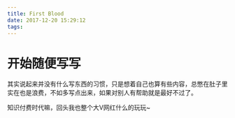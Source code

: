 ```yaml
---
title: First Blood
date: 2017-12-20 15:29:12
tags:
---
```


# 开始随便写写

其实说起来并没有什么写东西的习惯，只是想着自己也算有些内容，总憋在肚子里实在也是浪费，不如多写点出来，如果对别人有帮助就是最好不过了。


知识付费时代嘛，回头我也整个大V网红什么的玩玩~
